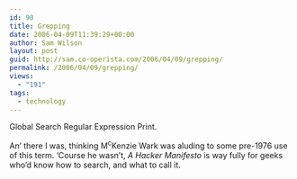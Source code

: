 ```yaml
---
id: 90
title: Grepping
date: 2006-04-09T11:39:29+00:00
author: Sam Wilson
layout: post
guid: http://sam.co-operista.com/2006/04/09/grepping/
permalink: /2006/04/09/grepping/
views:
  - "191"
tags:
  - technology
---
```

Global Search Regular Expression Print.

An&#8217; there I was, thinking M<sup>c</sup>Kenzie Wark was aluding to some pre-1976 use of this term. &#8216;Course he wasn&#8217;t, _A Hacker Manifesto_ is way fully for geeks who&#8217;d know how to search, and what to call it.
